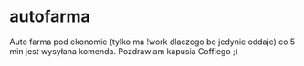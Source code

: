 # autofarma
Auto farma pod ekonomie (tylko ma !work dlaczego bo jedynie oddaje) co 5 min jest wysyłana komenda. Pozdrawiam kapusia Coffiego ;)
